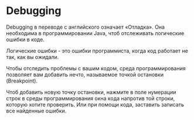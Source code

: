 # Debugging

Debugging в переводе с английского означает «Отладка». Она необходима в программировании Java, чтоб отслеживать логические ошибки в коде. 

Логические ошибки - это ошибки программиста, когда код работает не так, как вы ожидали.

Чтобы отследить проблемы с вашим кодом, среда программирования позволяет вам добавить нечто, называемое точкой остановки (Breakpoint).

Чтоб добавить новую точку остановки, нажмите в поле нумерации строк в среды программирования окна кода напротив той строки, которую хотите проверить. Или при помощи кода, заставить записать все найденные ошибки.
